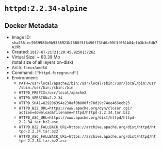 # `httpd:2.2.34-alpine`

## Docker Metadata

- Image ID: `sha256:ec9059980b9b9338923b7608f5f6496f73fd0a99f3f061b84efb3b3e8db7a19b`
- Created: `2017-07-21T21:20:45.925013726Z`
- Virtual Size: ~ 80.39 Mb  
  (total size of all layers on-disk)
- Arch: `linux`/`amd64`
- Command: `["httpd-foreground"]`
- Environment:
  - `PATH=/usr/local/apache2/bin:/usr/local/sbin:/usr/local/bin:/usr/sbin:/usr/bin:/sbin:/bin`
  - `HTTPD_PREFIX=/usr/local/apache2`
  - `HTTPD_VERSION=2.2.34`
  - `HTTPD_SHA1=829206394e238af0b800fc78d19c74ee466ecb23`
  - `HTTPD_BZ2_URL=https://www.apache.org/dyn/closer.cgi?action=download&filename=httpd/httpd-2.2.34.tar.bz2`
  - `HTTPD_ASC_URL=https://www.apache.org/dist/httpd/httpd-2.2.34.tar.bz2.asc`
  - `HTTPD_BZ2_FALLBACK_URL=https://archive.apache.org/dist/httpd/httpd-2.2.34.tar.bz2`
  - `HTTPD_ASC_FALLBACK_URL=https://archive.apache.org/dist/httpd/httpd-2.2.34.tar.bz2.asc`
